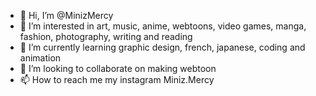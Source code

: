 - 👋 Hi, I’m @MinizMercy
- 👀 I’m interested in art, music, anime, webtoons, video games, manga, fashion, photography, writing and reading
- 🌱 I’m currently learning graphic design, french, japanese, coding and animation
- 💞️ I’m looking to collaborate on making webtoon
- 📫 How to reach me my instagram Miniz.Mercy

<!---
MinizMercy/MinizMercy is a ✨ special ✨ repository because its `README.md` (this file) appears on your GitHub profile.
You can click the Preview link to take a look at your changes.
--->
